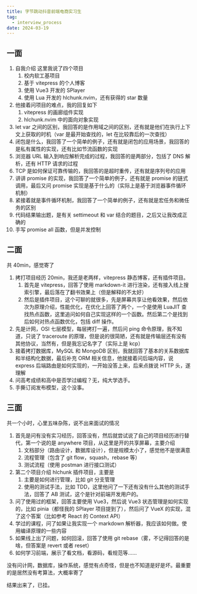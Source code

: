```yaml
---
title: 字节跳动抖音前端电商实习生
tag:
  - interview_process
date: 2024-03-19
---
```


## 一面

1. 自我介绍
   这里我说了四个项目
   1. 校内软工基项目
   1. 基于 vitepress 的个人博客
   1. 使用 Vue3 开发的 SPlayer
   1. 使用 Lua 开发的 hlchunk.nvim，还有获得的 star 数量
1. 他接着问项目的难点，我的回复如下
   1. vitepress 的画廊组件实现
   1. hlchunk.nvim 中的面向对象实现
1. let var 之间的区别，我回答的是作用域之间的区别，还有就是他们在执行上下文上获取的时机（var 是最开始查找的，let 在比较靠后的一次查找）
1. 闭包是什么，我回答了一个简单的例子，还有就是闭包的应用场景，我回答的是私有属性的实现，还有比如节流函数的实现
1. 浏览器 URL 输入到响应解析完成的过程，我回答的是两部分，包括了 DNS 解析，还有 HTTP 请求的过程
1. TCP 是如何保证可靠传输的，我回答的是超时重传，还有就是序列号的应用
1. 讲讲 promise 的实现，我回答了一个简单的例子，还有就是 promise 的链式调用，最后又问 promise 实现是基于什么的（实际上是基于浏览器事件循环机制）
1. 紧接着就是事件循环机制，我回答了一个简单的例子，还有就是宏任务和微任务的区别
1. 代码结果输出题，是有关 settimeout 和 var 结合的题目，之后又让我改成正确的
1. 手写 promise all 函数，但是并发控制

## 二面

共 40min，感觉寄了

1. 拷打项目经历 20min，我还是老两样，vitepress 静态博客，还有插件项目。
   1. 首先是 vitepress，回答了使用 markdown-it 进行渲染，还有接入线上搜索引擎，最后落在了翻书效果上（但是解释的不太好）
   1. 然后是插件项目，这个可聊的就很多，先是屏幕共享让他看效果，然后依次为原理介绍，性能优化，在优化上回答了两个，一个是使用 LuaJIT 查找热点函数，这里追问如何自己实现这样的一个函数。然后第二个是找到后如何对热点函数优化，包括 diff 操作。
1. 先是计网，OSI 七层模型，每层拷打一遍，然后问 ping 命令原理，我不知道，只说了 traceroute 的原理，但是说的很简陋，还有就是传输层还有没有其他协议，当然有，但是我忘记名字了（实际上是 kcp）
1. 接着拷打数据库，MySQL 和 MongoDB 区别，我就回答了基本的关系数据库和半结构化数据，最后补充 ORM 相关信息，他就接着问后端内容，说 express 后端路由是如何实现的，一开始没答上来，后来点拨说 HTTP 头，遂理解
1. 问高考成绩和高中是否学过编程？无，纯大学选手。
1. 手撕订阅发布模型，这个没事。

## 三面

共一个小时，心里五味杂陈，说不出来面试的情况

1. 首先是问有没有实习经历，回答没有，然后就尝试说了自己的项目经历进行替代，第一个说的是 anywhere 项目，从这里是开的共享屏幕，主要介绍
   1. 文档部分（路由设计，数据库设计），但是规模太小了，感觉他不是很满意
   1. 流程管理（包含了 git flow，squash，rebase 等）
   1. 测试流程（使用 postman 进行接口测试）
1. 第二个项目介绍 hlchunk 插件项目，主要是
   1. 主要是如何进行管理，比如 git 分支管理
   1. 使用的测试手法，比如 TDD，这里他问了一下还有没有什么其他的测试手法，回答了 AB 测试，这个是针对前端开发用户的。
1. 问了使用过的框架，回答主要使用 Vue3，然后说 Vue3 状态管理是如何实现的，比如 pinia（都怪我的 SPlayer 项目提到了），然后问了 VueX 的实现，混了这个答案（比如参考 React 的 Context API）
1. 学过的课程，问了如果让我实现一个 markdown 解析器，我应该如何做。使用编译原理的一些内容
1. 如果线上出了问题，如何回滚，回答了使用 git rebase（雾，不记得回答的是啥，但答案是 revert 或者 reset）
1. 如何学习前端，展示了看文档，看源码，看规范等……

没有问计网，数据库，操作系统，感觉有点奇怪，但是也不知道是好是坏。最重要的是居然没有考算法，大概率寄了

结果出来了，已挂。
